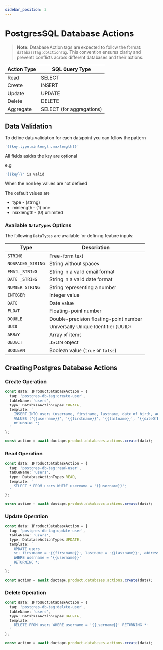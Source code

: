 ```yaml
---
sidebar_position: 3
---
```


# PostgresSQL Database Actions

> **Note:** Database Action tags are expected to follow the format: `databaseTag:dbActionTag`. This convention ensures clarity and prevents conflicts across different databases and their actions.

| **Action Type** | **SQL Query Type**          |
|------------------|-----------------------------|
| Read             | SELECT                     |
| Create           | INSERT                     |
| Update           | UPDATE                     |
| Delete           | DELETE                     |
| Aggregate        | SELECT (for aggregations)  |

## Data Validation
To define data validation for each datapoint you can follow the pattern
```typescript
'{{key:type:minlength:maxlength}}'
```

All fields asides the key are optional

e.g

```typescript
'{{key}}' is valid
```

When the non key values are not defined

The default values are 
- type - (string)
- minlength - (1) one
- maxlength - (0) unlimited

### Available `DataTypes` Options

The following `DataTypes` are available for defining feature inputs:

| Type              | Description                                     |
|-------------------|-------------------------------------------------|
| `STRING`          | Free-form text                                  |
| `NOSPACES_STRING` | String without spaces                           |
| `EMAIL_STRING`    | String in a valid email format                  |
| `DATE _STRING`    | String in a valid date format                   |
| `NUMBER_STRING`   | String representing a number                    |
| `INTEGER`         | Integer value                                   |
| `DATE`            | Date value                                      |
| `FLOAT`           | Floating-point number                           |
| `DOUBLE`          | Double-precision floating-point number          |
| `UUID`            | Universally Unique Identifier (UUID)            |
| `ARRAY`           | Array of items                                  |
| `OBJECT`          | JSON object                                     |
| `BOOLEAN`         | Boolean value (`true` or `false`)               |

## Creating Postgres Database Actions

### Create Operation

```typescript
const data: IProductDatabaseAction = {
  tag: 'postgres-db-tag:create-user',
  tableName: 'users',
  type: DatabaseActionTypes.CREATE,
  template: `
    INSERT INTO users (username, firstname, lastname, date_of_birth, address, occupation)
    VALUES ('{{username}}', '{{firstname}}', '{{lastname}}', '{{dateOfBirth}}', '{{address}}', '{{occupation}}')
    RETURNING *;
  `
};

const action = await ductape.product.databases.actions.create(data);
```

### Read Operation

```typescript
const data: IProductDatabaseAction = {
  tag: 'postgres-db-tag:read-user',
  tableName: 'users',
  type: DatabaseActionTypes.READ,
  template: `
    SELECT * FROM users WHERE username = '{{username}}';
  `
};

const action = await ductape.product.databases.actions.create(data);
```

### Update Operation

```typescript
const data: IProductDatabaseAction = {
  tag: 'postgres-db-tag:update-user',
  tableName: 'users',
  type: DatabaseActionTypes.UPDATE,
  template: `
    UPDATE users
    SET firstname = '{{firstname}}', lastname = '{{lastname}}', address = '{{address}}'
    WHERE username = '{{username}}'
    RETURNING *;
  `
};

const action = await ductape.product.databases.actions.create(data);
```

### Delete Operation

```typescript
const data: IProductDatabaseAction = {
  tag: 'postgres-db-tag:delete-user',
  tableName: 'users',
  type: DatabaseActionTypes.DELETE,
  template: `
    DELETE FROM users WHERE username = '{{username}}' RETURNING *;
  `
};

const action = await ductape.product.databases.actions.create(data);
```